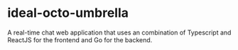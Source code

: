 # ideal-octo-umbrella
A real-time chat web application that uses an combination of Typescript and ReactJS for the frontend and Go for the backend.

